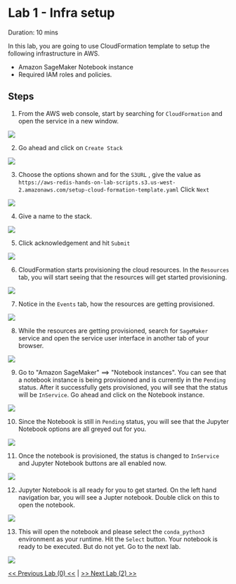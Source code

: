 # Lab 1 - Infra setup

Duration: 10 mins

In this lab, you are going to use CloudFormation template to setup the following infrastructure in AWS.
- Amazon SageMaker Notebook instance
- Required IAM roles and policies.

## Steps

1. From the AWS web console, start by searching for `CloudFormation` and open the service in a new window.
   
![](images/cft-setup-1.png)

2. Go ahead and click on `Create Stack`
   
![](images/cft-setup-2.png)

3. Choose the options shown and for the `S3URL` , give the value as `https://aws-redis-hands-on-lab-scripts.s3.us-west-2.amazonaws.com/setup-cloud-formation-template.yaml`
Click `Next`

![](images/cft-setup-3.png)

4. Give a name to the stack.
   
![](images/cft-setup-4.png)

5. Click acknowledgement and hit `Submit`
   
![](images/cft-setup-5.png)

6. CloudFormation starts provisioning the cloud resources. In the `Resources` tab, you will start seeing that the resources will get started provisioning.

![](images/cft-setup-6.png)

7. Notice in the `Events` tab, how the resources are getting provisioned.
   
![](images/cft-setup-7.png)

8. While the resources are getting provisioned, search for `SageMaker` service and open the service user interface in another tab of your browser.
   
![](images/cft-setup-8.png)

9. Go to "Amazon SageMaker" ==> "Notebook instances". You can see that a notebook instance is being provisioned and is currently in the `Pending` status. After it successfully gets provisioned, you will see that the status will be `InService`. Go ahead and click on the Notebook instance.
    
![](images/cft-setup-9.png)

10. Since the Notebook is still in `Pending` status, you will see that the Jupyter Notebook options are all greyed out for you.
    
![](images/cft-setup-10.png)

11. Once the notebook is provisioned, the status is changed to `InService` and Jupyter Notebook buttons are all enabled now.
    
![](images/cft-setup-11.png)

12. Jupyter Notebook is all ready for you to get started. On the left hand navigation bar, you will see a Jupter notebook. Double click on this to open the notebook.
    
![](images/cft-setup-12.png)

13. This will open the notebook and please select the `conda_python3` environment as your runtime. Hit the `Select` button. Your notebook is ready to be executed. But do not yet. Go to the next lab.
    
![](images/cft-setup-13.png)


[<< Previous Lab (0) <<](../Lab&#32;0&#32;-&#32;Signup&#32;for&#32;AWS/README.md)     |      [>> Next Lab (2) >>](../Lab&#32;2&#32;-&#32;Redis&#32;Enterprise&#32;Cloud&#32;Setup/README.md)
